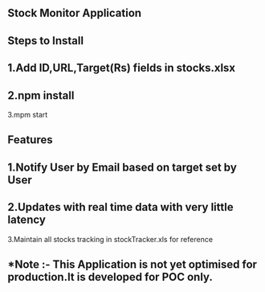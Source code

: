 ## Stock Monitor Application

## Steps to Install
1.Add ID,URL,Target(Rs) fields in stocks.xlsx
------------------
2.npm install
------------------
3.mpm start

## Features
1.Notify User by Email based on target set by User
--------------
2.Updates with real time data with very little latency
---------------
3.Maintain  all stocks tracking in stockTracker.xls for reference


## *Note :- This Application is not yet optimised for production.It is developed for POC only.
